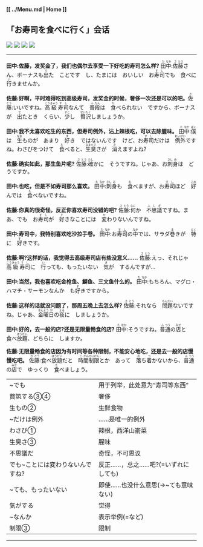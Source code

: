 **[[ ../Menu.md | Home ]]**
## 「お寿司を食べに行く」会话
![](src/susi_o_taberu_1.JPG)
![](src/susi_o_taberu_2.JPG)
![](src/susi_o_taberu_3.JPG)
![](src/susi_o_taberu_4.JPG)

---

**田中:佐藤，发奖金了，我们也偶尔去享受一下好吃的寿司怎么样?**
<ruby>田<rp>(</rp><rt>た</rt><rp>)</rp></ruby><ruby>中<rp>(</rp><rt>なか</rt><rp>)</rp></ruby>:<ruby>佐<rp>(</rp><rt>さ</rt><rp>)</rp></ruby><ruby>藤<rp>(</rp><rt>とう</rt><rp>)</rp></ruby>さん、ボーナスも<ruby>出<rp>(</rp><rt>で</rt><rp>)</rp></ruby>た　ことです　し、たまには　おいしい　お<ruby>寿<rp>(</rp><rt>す</rt><rp>)</rp></ruby><ruby>司<rp>(</rp><rt>し</rt><rp>)</rp></ruby>でも　食べに　<ruby>行<rp>(</rp><rt>い</rt><rp>)</rp></ruby>きませんか。

**佐藤:好啊，平时难得吃到高级寿司，发奖金的时候，奢侈一次还是可以的吧。**
<ruby>佐<rp>(</rp><rt>さ</rt><rp>)</rp></ruby><ruby>藤<rp>(</rp><rt>とう</rt><rp>)</rp></ruby>:いいですね。<ruby>高<rp>(</rp><rt>こう</rt><rp>)</rp></ruby><ruby>級<rp>(</rp><rt>きゅう</rt><rp>)</rp></ruby><ruby>寿<rp>(</rp><rt>す</rt><rp>)</rp></ruby><ruby>司<rp>(</rp><rt>し</rt><rp>)</rp></ruby>なんて　<ruby>普<rp>(</rp><rt>ふ</rt><rp>)</rp></ruby><ruby>段<rp>(</rp><rt>だん</rt><rp>)</rp></ruby>は　<ruby>食<rp>(</rp><rt>た</rt><rp>)</rp></ruby>べられない　ですから、ボーナスが　<ruby>出<rp>(</rp><rt>で</rt><rp>)</rp></ruby>たとき　くらい、<ruby>少<rp>(</rp><rt>すこ</rt><rp>)</rp></ruby>し　<ruby>贅<rp>(</rp><rt>ぜい</rt><rp>)</rp></ruby><ruby>沢<rp>(</rp><rt>たく</rt><rp>)</rp></ruby>しましょうか。

**田中:我不太喜欢吃生的东西，但寿司例外，沾上辣根吃，可以去除腥味。**
<ruby>田<rp>(</rp><rt>た</rt><rp>)</rp></ruby><ruby>中<rp>(</rp><rt>なか</rt><rp>)</rp></ruby>:<ruby>僕<rp>(</rp><rt>ぼく</rt><rp>)</rp></ruby>は　<ruby>生<rp>(</rp><rt>なま</rt><rp>)</rp></ruby>ものが　あまり　<ruby>好<rp>(</rp><rt>す</rt><rp>)</rp></ruby>き　ではないんです　けど、お<ruby>寿<rp>(</rp><rt>す</rt><rp>)</rp></ruby><ruby>司<rp>(</rp><rt>し</rt><rp>)</rp></ruby>だけは　<ruby>例<rp>(</rp><rt>れい</rt><rp>)</rp></ruby><ruby>外<rp>(</rp><rt>がい</rt><rp>)</rp></ruby>ですね。わさびをつけて　<ruby>食<rp>(</rp><rt>た</rt><rp>)</rp></ruby>べると、<ruby>生<rp>(</rp><rt>なま</rt><rp>)</rp></ruby><ruby>臭<rp>(</rp><rt>ぐさ</rt><rp>)</rp></ruby>さが　<ruby>消<rp>(</rp><rt>き</rt><rp>)</rp></ruby>えますよね?

**佐藤:确实如此，那生鱼片呢?**
<ruby>佐<rp>(</rp><rt>さ</rt><rp>)</rp></ruby><ruby>藤<rp>(</rp><rt>とう</rt><rp>)</rp></ruby>:<ruby>確<rp>(</rp><rt>たし</rt><rp>)</rp></ruby>かに　そうですね。じゃあ、お<ruby>刺<rp>(</rp><rt>さし</rt><rp>)</rp></ruby><ruby>身<rp>(</rp><rt>み</rt><rp>)</rp></ruby>は　どうですか。

**田中:也吃，但是不如寿司那么喜欢。**
<ruby>田<rp>(</rp><rt>た</rt><rp>)</rp></ruby><ruby>中<rp>(</rp><rt>なか</rt><rp>)</rp></ruby>:<ruby>刺<rp>(</rp><rt>さし</rt><rp>)</rp></ruby><ruby>身<rp>(</rp><rt>み</rt><rp>)</rp></ruby>も　<ruby>食<rp>(</rp><rt>た</rt><rp>)</rp></ruby>べますが、お<ruby>寿<rp>(</rp><rt>す</rt><rp>)</rp></ruby><ruby>司<rp>(</rp><rt>し</rt><rp>)</rp></ruby>ほど　<ruby>好<rp>(</rp><rt>この</rt><rp>)</rp></ruby>んでは　<ruby>食<rp>(</rp><rt>た</rt><rp>)</rp></ruby>べないですね。

**佐藤:你真的很奇怪，反正你喜欢寿司没错的吧?**
<ruby>佐<rp>(</rp><rt>さ</rt><rp>)</rp></ruby><ruby>藤<rp>(</rp><rt>とう</rt><rp>)</rp></ruby>:<ruby>何<rp>(</rp><rt>なに</rt><rp>)</rp></ruby>か　<ruby>不<rp>(</rp><rt>ふ</rt><rp>)</rp></ruby><ruby>思<rp>(</rp><rt>し</rt><rp>)</rp></ruby><ruby>議<rp>(</rp><rt>ぎ</rt><rp>)</rp></ruby>ですね。まあ、でも　お<ruby>寿<rp>(</rp><rt>す</rt><rp>)</rp></ruby><ruby>司<rp>(</rp><rt>し</rt><rp>)</rp></ruby>が　<ruby>好<rp>(</rp><rt>す</rt><rp>)</rp></ruby>きなことには　<ruby>変<rp>(</rp><rt>か</rt><rp>)</rp></ruby>わりないんですね。

**田中:寿司中，我特别喜欢吃沙拉手卷。**
<ruby>田<rp>(</rp><rt>た</rt><rp>)</rp></ruby><ruby>中<rp>(</rp><rt>なか</rt><rp>)</rp></ruby>:お<ruby>寿<rp>(</rp><rt>す</rt><rp>)</rp></ruby><ruby>司<rp>(</rp><rt>し</rt><rp>)</rp></ruby>の<ruby>中<rp>(</rp><rt>なか</rt><rp>)</rp></ruby>では、サラダ<ruby>巻<rp>(</rp><rt>ま</rt><rp>)</rp></ruby>きが　<ruby>特<rp>(</rp><rt>とく</rt><rp>)</rp></ruby>に　<ruby>好<rp>(</rp><rt>す</rt><rp>)</rp></ruby>きです。

**佐藤:啊?这样的话，我觉得去高级寿司店有些没意义……**
<ruby>佐<rp>(</rp><rt>さ</rt><rp>)</rp></ruby><ruby>藤<rp>(</rp><rt>とう</rt><rp>)</rp></ruby>:えっ、それじゃ　<ruby>高<rp>(</rp><rt>こう</rt><rp>)</rp></ruby><ruby>級<rp>(</rp><rt>きゅう</rt><rp>)</rp></ruby><ruby>寿<rp>(</rp><rt>す</rt><rp>)</rp></ruby><ruby>司<rp>(</rp><rt>し</rt><rp>)</rp></ruby>に　<ruby>行<rp>(</rp><rt>い</rt><rp>)</rp></ruby>っても、もったいない　<ruby>気<rp>(</rp><rt>き</rt><rp>)</rp></ruby>が　するんですが…

**田中:当然，我也喜欢吃金枪鱼、鰤鱼、三文鱼什么的。**
<ruby>田<rp>(</rp><rt>た</rt><rp>)</rp></ruby><ruby>中<rp>(</rp><rt>なか</rt><rp>)</rp></ruby>:もちろん、マグロ・ハマチ・サーモンなんか　も<ruby>好<rp>(</rp><rt>す</rt><rp>)</rp></ruby>きですから。

**佐藤:这样的话就没问题了，那周五晚上去怎么样?**
<ruby>佐<rp>(</rp><rt>さ</rt><rp>)</rp></ruby><ruby>藤<rp>(</rp><rt>とう</rt><rp>)</rp></ruby>:それなら　<ruby>問<rp>(</rp><rt>もん</rt><rp>)</rp></ruby><ruby>題<rp>(</rp><rt>だい</rt><rp>)</rp></ruby>ないですね。じゃあ、<ruby>金<rp>(</rp><rt>きん</rt><rp>)</rp></ruby><ruby>曜<rp>(</rp><rt>よう</rt><rp>)</rp></ruby><ruby>日<rp>(</rp><rt>び</rt><rp>)</rp></ruby>の<ruby>夜<rp>(</rp><rt>よる</rt><rp>)</rp></ruby>に　しましょうか。

**田中:好的，去一般的店?还是无限量畅食的店?**
<ruby>田<rp>(</rp><rt>た</rt><rp>)</rp></ruby><ruby>中<rp>(</rp><rt>なか</rt><rp>)</rp></ruby>:そうですね。<ruby>普<rp>(</rp><rt>ふ</rt><rp>)</rp></ruby><ruby>通<rp>(</rp><rt>つう</rt><rp>)</rp></ruby>の<ruby>店<rp>(</rp><rt>みせ</rt><rp>)</rp></ruby>と　食べ<ruby>放<rp>(</rp><rt>ほう</rt><rp>)</rp></ruby><ruby>題<rp>(</rp><rt>だい</rt><rp>)</rp></ruby>、どちらに　しますか。

**佐藤:无限量畅食的店因为有时间等各种限制，不能安心地吃，还是去一般的店慢慢吃吧。**
<ruby>佐<rp>(</rp><rt>さ</rt><rp>)</rp></ruby><ruby>藤<rp>(</rp><rt>とう</rt><rp>)</rp></ruby>:食べ<ruby>放<rp>(</rp><rt>ほう</rt><rp>)</rp></ruby><ruby>題<rp>(</rp><rt>だい</rt><rp>)</rp></ruby>だと　<ruby>時<rp>(</rp><rt>じ</rt><rp>)</rp></ruby><ruby>間<rp>(</rp><rt>かん</rt><rp>)</rp></ruby><ruby>制<rp>(</rp><rt>せい</rt><rp>)</rp></ruby><ruby>限<rp>(</rp><rt>げん</rt><rp>)</rp></ruby>とか　あって　<ruby>落<rp>(</rp><rt>お</rt><rp>)</rp></ruby>ち<ruby>着<rp>(</rp><rt>つ</rt><rp>)</rp></ruby>かないから、<ruby>普<rp>(</rp><rt>ふ</rt><rp>)</rp></ruby><ruby>通<rp>(</rp><rt>つう</rt><rp>)</rp></ruby>の<ruby>店<rp>(</rp><rt>みせ</rt><rp>)</rp></ruby>で　ゆっくり　<ruby>食<rp>(</rp><rt>た</rt><rp>)</rp></ruby>べましょう。


|                                  |                                    |
| -------------------------------- | ---------------------------------- |
| ~でも                            | 用于列举，此处意为“寿司等东西”     |
| 贅筑する③④                       | 奢侈                               |
| 生もの②                          | 生鲜食物                           |
| ~だけは例外                      | ……是唯一的例外                     |
| わさび①                          | 辣根，西洋山嵛菜                   |
| 生臭さ③                          | 腥味                               |
| 不思議だ                         | 奇怪，不可思议                     |
| でも~ことには変わりないんですね? | 反正……，总之……吧?(=いずれにしても) |
| ~ても、もったいない              | 即使……也没什么意思(→~ても意味ない) |
| 気がする                         | 觉得                               |
| ~なんか                          | 表示举例(=など)                    |
| 制限③                            | 限制                               |

---
